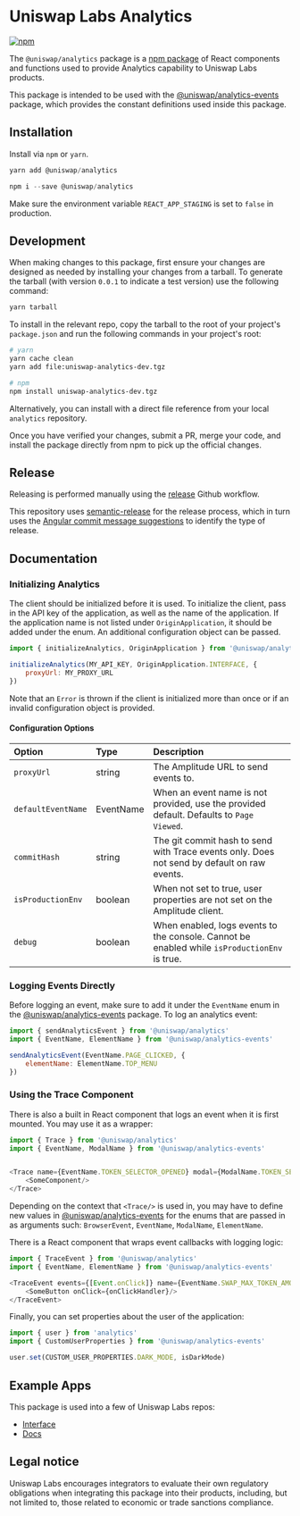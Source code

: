 # Uniswap Labs Analytics
[![npm](https://img.shields.io/npm/v/@uniswap/analytics)](https://www.npmjs.com/package/@uniswap/analytics)

The `@uniswap/analytics` package is a [npm package](https://www.npmjs.com/package/@uniswap/analytics) of React components and functions used to provide Analytics capability to Uniswap Labs products.

This package is intended to be used with the [@uniswap/analytics-events](https://www.npmjs.com/package/@uniswap/analytics-events) package, which provides the constant definitions used inside this package.

## Installation

Install via `npm` or `yarn`.

```js
yarn add @uniswap/analytics
```
```js
npm i --save @uniswap/analytics
```

Make sure the environment variable `REACT_APP_STAGING` is set to `false` in production.

## Development

When making changes to this package, first ensure your changes are designed as needed by installing your changes from a tarball. To generate the tarball (with version `0.0.1` to indicate a test version) use the following command:

```bash
yarn tarball
```

To install in the relevant repo, copy the tarball to the root of your project's `package.json` and run the following commands in your project's root:

```bash
# yarn
yarn cache clean
yarn add file:uniswap-analytics-dev.tgz

# npm
npm install uniswap-analytics-dev.tgz
```

Alternatively, you can install with a direct file reference from your local `analytics` repository.

Once you have verified your changes, submit a PR, merge your code, and install the package directly from npm to pick up the official changes.

## Release

Releasing is performed manually using the [release](/.github/workflows/release.yaml) Github workflow.

This repository uses [semantic-release](https://github.com/semantic-release/semantic-release) for the release process,
which in turn uses the [Angular commit message suggestions](https://github.com/angular/angular/blob/main/CONTRIBUTING.md) to identify the type of release.


## Documentation

### Initializing Analytics

The client should be initialized before it is used. To initialize the client, pass in the API key of the application, as well as the name of
the application. If the application name is not listed under `OriginApplication`, it should be added under the enum. An additional
configuration object can be passed.

```js
import { initializeAnalytics, OriginApplication } from '@uniswap/analytics'

initializeAnalytics(MY_API_KEY, OriginApplication.INTERFACE, {
    proxyUrl: MY_PROXY_URL
})
```
Note that an `Error` is thrown if the client is initialized more than once or if an invalid configuration object is provided.

#### Configuration Options

| Option             | Type       | Description                                                                                  |
| :--------------    | :--------- | :------------------------------------------------------------------------------------------- |
| `proxyUrl`         | string     | The Amplitude URL to send events to.                                                         |
| `defaultEventName` | EventName  | When an event name is not provided, use the provided default. Defaults to `Page Viewed`.     |
| `commitHash`       | string     | The git commit hash to send with Trace events only. Does not send by default on raw events.  |
| `isProductionEnv`  | boolean    | When not set to true, user properties are not set on the Amplitude client.                   |
| `debug`            | boolean    | When enabled, logs events to the console. Cannot be enabled while `isProductionEnv` is true. |

### Logging Events Directly

Before logging an event, make sure to add it under the `EventName` enum in the [@uniswap/analytics-events](https://www.npmjs.com/package/@uniswap/analytics-events) package. To log an analytics event:
```js
import { sendAnalyticsEvent } from '@uniswap/analytics'
import { EventName, ElementName } from '@uniswap/analytics-events'

sendAnalyticsEvent(EventName.PAGE_CLICKED, {
    elementName: ElementName.TOP_MENU
})
```

### Using the Trace Component

There is also a built in React component that logs an event when it is first mounted. You may use it as a wrapper:
```js
import { Trace } from '@uniswap/analytics'
import { EventName, ModalName } from '@uniswap/analytics-events'


<Trace name={EventName.TOKEN_SELECTOR_OPENED} modal={ModalName.TOKEN_SELECTOR}>
    <SomeComponent/>
</Trace>
```
Depending on the context that `<Trace/>` is used in, you may have to define new values in [@uniswap/analytics-events](https://www.npmjs.com/package/@uniswap/analytics-events) for the enums that are passed in as arguments such: `BrowserEvent`, `EventName`, `ModalName`, `ElementName`.

There is a React component that wraps event callbacks with logging logic:
```js
import { TraceEvent } from '@uniswap/analytics'
import { EventName, ElementName } from '@uniswap/analytics-events'

<TraceEvent events={[Event.onClick]} name={EventName.SWAP_MAX_TOKEN_AMOUNT_SELECTED} element={ElementName.MAX_TOKEN_AMOUNT_BUTTON}>
    <SomeButton onClick={onClickHandler}/>
</TraceEvent>
``` 

Finally, you can set properties about the user of the application:
```js
import { user } from 'analytics'
import { CustomUserProperties } from '@uniswap/analytics-events'

user.set(CUSTOM_USER_PROPERTIES.DARK_MODE, isDarkMode)
```

## Example Apps

This package is used into a few of Uniswap Labs repos:

- [Interface](https://github.com/Uniswap/interface)
- [Docs](https://github.com/Uniswap/docs)


## Legal notice

Uniswap Labs encourages integrators to evaluate their own regulatory obligations when integrating this package into their products, including, but not limited to, those related to economic or trade sanctions compliance.

